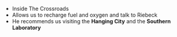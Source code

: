 - Inside The Crossroads
- Allows us to recharge fuel and oxygen and talk to Riebeck
- He recommends us visiting the **Hanging City** and the **Southern Laboratory**

